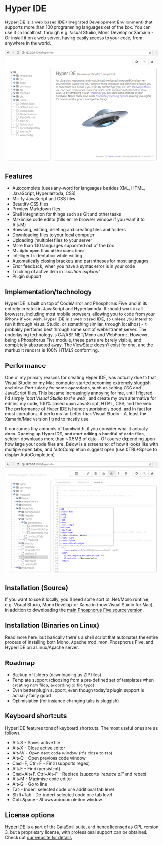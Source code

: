 # Hyper IDE

Hyper IDE is a web based IDE (Integrated Development Environment) that supports more than 100 programming 
languages out of the box. You can use it on localhost, through e.g. Visual Studio, Mono Develop or Xamarin -
Or install it on a web server, having easily access to your code, from anywhere in the world.

![screenshot](media/screenshots/screenshot-main.png)

## Features

* Autocomplete (uses any-word for languages besides XML, HTML, JavaScript, Hyperlambda, CSS)
* Minify JavaScript and CSS files
* Beautify CSS files
* Preview Markdown files
* Shell integration for things such as Git and other tasks
* Maximise code editor (fills entire browser window if you want it to, Alt+M)
* Browsing, editing, deleting and creating files and folders
* Downloading files to your local computer
* Uploading (multiple) files to your server
* More than 100 languages supported out of the box
* Multiple open files at the same time
* Intelligent indentation while editing
* Automatically closing brackets and parantheses for most languages
* Error feedback, when you have a syntax error is in your code
* Tracking of active item in _'solution explorer'_
* Plugin support

## Implementation/technology

Hyper IDE is built on top of CodeMirror and Phosphorus Five, and in its entirety created in JavaScript 
and Hyperlambda. It should work in all browsers, including most mobile browsers, allowing you to code 
from your iPhone if you wish. Hyper IDE is a web based IDE, so unless you intend to run it through Visual 
Studio, or something similar, through localhost - It probably performs best through some sort of web/intranet 
server. The underlaying technology is C#/ASP.NET/Mono and WebForms. However, being a Phosphorus Five module, 
these parts are barely visible, and completely abstracted away. The ViewState doesn't exist for one, and
the markup it renders is 100% HTML5 conforming.

## Performance

One of my primary reasons for creating Hyper IDE, was actually due to that Visual Studio on my Mac 
computer started becoming extremely sluggish and slow. Particularly for some operations, such as editing
CSS and JavaScript files. This became increasingly annoying for me, until I figured I'd 
simply *'port Visual Studio to the web'*, and create my own alternative for editing my code, 100% 
based upon JavaScript, HTML, CSS, and the web. The performance of Hyper IDE is hence surprisingly good, 
and in fact for most operations, it performs far better than Visual Studio - At least the Xamarin/Mac 
version I tend to mostly use.

It consumes tiny amounts of bandwidth, if you consider what it actually does. Opening
up Hyper IDE, and start editing a handful of code files, seldom downloads more than  ~0.5MB of data -
Of course depending upon how large your code files are. Below is a screenshot of how 
it looks like with multiple open tabs, and AutoCompletion suggest open (use CTRL+Space to display AutoCompletion).

![screenshot](media/screenshots/screenshot-secondary.png)

## Installation (Source)

If you want to use it locally, you'll need some sort of .Net/Mono runtime, e.g. Visual Studio, Mono Develop,
or Xamarin (now Visual Studio for Mac), in addition to downloading 
the [main Phosphorus Five source version](https://github.com/polterguy/phosphorusfive/releases).

## Installation (Binaries on Linux)

[Read more here](https://github.com/polterguy/phosphorusfive/releases), but basically there's a shell script that
automates the entire process of installing both Mono, Apache mod_mon, Phosphorus Five, and Hyper IDE
on a Linux/Apache server.

## Roadmap

* Backup of folders (downloading as ZIP files)
* Template support (choosing from a pre-defined set of templates when creating new files, according to file type)
* Even better plugin support, even though today's plugin support is actually fairly good
* Optimisiation (for instance changing tabs is sluggish)

## Keyboard shortcuts

Hyper IDE features tons of keyboard shortcuts. The most useful ones are as follows.

* Alt+S - Saves active file
* Alt+X - Close active editor
* Alt+W - Open next code window (it's close to tab)
* Alt+Q - Open previous code window
* Cmd+F, Ctrl+F - Find (supports regex)
* Alt+F - Find (persistent)
* Cmd+Alt+F, Ctrl+Alt+F - Replace (supports _'replace all'_ and regex)
* Alt+M - Maximise code editor
* Alt+G - Go to line
* Tab - Indent selected code one additional tab level
* Shift+Tab - De-indent selected code one tab level
* Ctrl+Space - Shows autocompletion window

## License options

Hyper IDE is a part of the GaiaSoul suite, and hence licensed as GPL version 3, but a proprietary license,
with professional support can be obtained. Check out [our website for details](https://gaiasoul.com/license).
